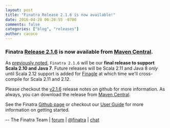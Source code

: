 ```yaml
---
layout: post
title: "Finatra Release 2.1.6 is now available!"
date: 2016-04-28 06:28:55 -0700
comments: false
categories: ["blog", "releases"]
author: cacoco
---
```


###  Finatra [Release 2.1.6](https://github.com/twitter/finatra/releases/tag/finatra-2.1.6) is now available from [Maven Central][maven-central].

As [previously noted](/finatra/blog/2016/04/26/announcing-our-final-scala-2-dot-10-and-java-7-release/), `Finatra 2.1.6` will be our **final release to support Scala 2.10 and Java 7**. Future releases will be Scala 2.11 and Java 8 *only* until Scala 2.12 support is added for [Finagle](https://github.com/twitter/finagle) at which time we'll cross-compile for Scala 2.11 and 2.12.

Please checkout the [v2.1.6](https://github.com/twitter/finatra/releases/tag/finatra-2.1.6) release notes on github for more information. As always, you can download the release from [Maven Central][maven-central].

See the Finatra [Github page](https://github.com/twitter/finatra) or checkout our [User Guide](/finatra/user-guide) for more information on getting started.

-- The Finatra Team | [forum](https://groups.google.com/forum/#!forum/finatra-users) | [@finatra](https://twitter.com/finatra) | [chat](https://gitter.im/twitter/finatra)

[maven-central]: http://search.maven.org/#search%7Cga%7C1%7Cg%3A%22com.twitter.finatra%22%20AND%20v%3A%222.1.6%22
